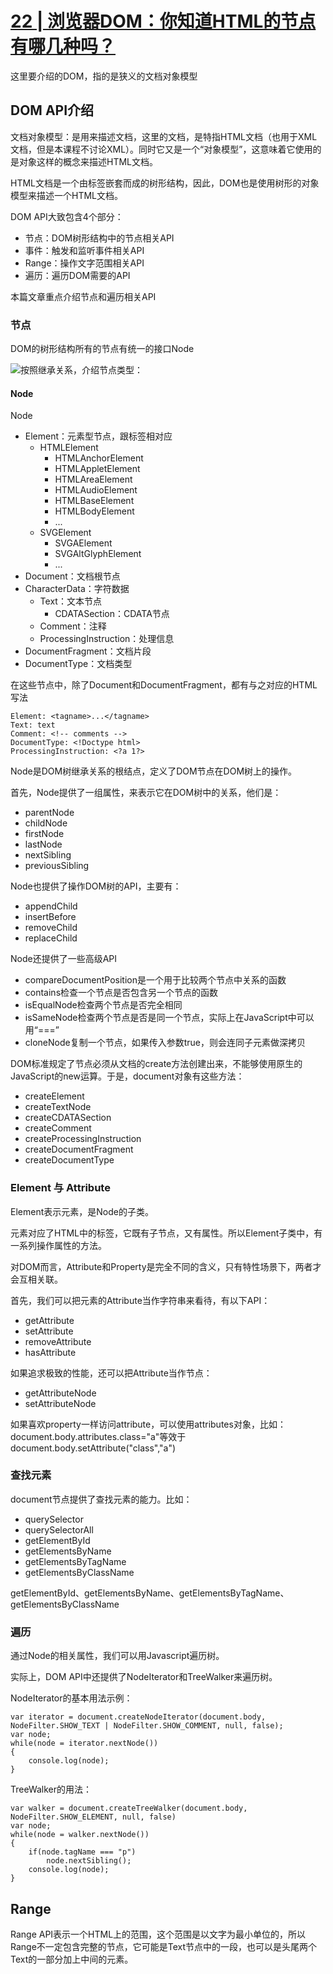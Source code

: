 # [22 | 浏览器DOM：你知道HTML的节点有哪几种吗？](https://time.geekbang.org/column/article/85031?utm_source=time_web&utm_medium=menu)

这里要介绍的DOM，指的是狭义的文档对象模型

## DOM API介绍

文档对象模型：是用来描述文档，这里的文档，是特指HTML文档（也用于XML文档，但是本课程不讨论XML）。同时它又是一个“对象模型”，这意味着它使用的是对象这样的概念来描述HTML文档。

HTML文档是一个由标签嵌套而成的树形结构，因此，DOM也是使用树形的对象模型来描述一个HTML文档。

DOM API大致包含4个部分：
- 节点：DOM树形结构中的节点相关API
- 事件：触发和监听事件相关API
- Range：操作文字范围相关API
- 遍历：遍历DOM需要的API

本篇文章重点介绍节点和遍历相关API

### 节点

DOM的树形结构所有的节点有统一的接口Node

![按照继承关系，介绍节点类型：](https://static001.geekbang.org/resource/image/6e/f6/6e278e450d8cc7122da3616fd18b9cf6.png)

#### Node

Node
- Element：元素型节点，跟标签相对应
  - HTMLElement
    - HTMLAnchorElement
    - HTMLAppletElement
    - HTMLAreaElement
    - HTMLAudioElement
    - HTMLBaseElement
    - HTMLBodyElement
    - ...
  - SVGElement
    - SVGAElement
    - SVGAltGlyphElement
    - ...
- Document：文档根节点
- CharacterData：字符数据
  - Text：文本节点
    - CDATASection：CDATA节点
  - Comment：注释
  - ProcessingInstruction：处理信息
- DocumentFragment：文档片段
- DocumentType：文档类型

在这些节点中，除了Document和DocumentFragment，都有与之对应的HTML写法

```
Element: <tagname>...</tagname>
Text: text
Comment: <!-- comments -->
DocumentType: <!Doctype html>
ProcessingInstruction: <?a 1?>
```

Node是DOM树继承关系的根结点，定义了DOM节点在DOM树上的操作。

首先，Node提供了一组属性，来表示它在DOM树中的关系，他们是：

- parentNode
- childNode
- firstNode
- lastNode
- nextSibling
- previousSibling
  
Node也提供了操作DOM树的API，主要有：
- appendChild
- insertBefore
- removeChild
- replaceChild
  
Node还提供了一些高级API
- compareDocumentPosition是一个用于比较两个节点中关系的函数
- contains检查一个节点是否包含另一个节点的函数
- isEqualNode检查两个节点是否完全相同
- isSameNode检查两个节点是否是同一个节点，实际上在JavaScript中可以用“===”
- cloneNode复制一个节点，如果传入参数true，则会连同子元素做深拷贝

DOM标准规定了节点必须从文档的create方法创建出来，不能够使用原生的JavaScript的new运算。于是，document对象有这些方法：
- createElement
- createTextNode
- createCDATASection
- createComment
- createProcessingInstruction
- createDocumentFragment
- createDocumentType

### Element 与 Attribute

Element表示元素，是Node的子类。

元素对应了HTML中的标签，它既有子节点，又有属性。所以Element子类中，有一系列操作属性的方法。

对DOM而言，Attribute和Property是完全不同的含义，只有特性场景下，两者才会互相关联。

首先，我们可以把元素的Attribute当作字符串来看待，有以下API：
- getAttribute
- setAttribute
- removeAttribute
- hasAttribute

如果追求极致的性能，还可以把Attribute当作节点：
- getAttributeNode
- setAttributeNode

如果喜欢property一样访问attribute，可以使用attributes对象，比如：document.body.attributes.class="a"等效于document.body.setAttribute("class","a")

### 查找元素

document节点提供了查找元素的能力。比如：
- querySelector
- querySelectorAll
- getElementById
- getElementsByName
- getElementsByTagName
- getElementsByClassName

getElementById、getElementsByName、getElementsByTagName、getElementsByClassName

### 遍历

通过Node的相关属性，我们可以用Javascript遍历树。

实际上，DOM API中还提供了NodeIterator和TreeWalker来遍历树。

NodeIterator的基本用法示例：

```
var iterator = document.createNodeIterator(document.body, NodeFilter.SHOW_TEXT | NodeFilter.SHOW_COMMENT, null, false);
var node;
while(node = iterator.nextNode())
{
    console.log(node);
}
```

TreeWalker的用法：

```
var walker = document.createTreeWalker(document.body, NodeFilter.SHOW_ELEMENT, null, false)
var node;
while(node = walker.nextNode())
{
    if(node.tagName === "p")
        node.nextSibling();
    console.log(node);
}
```

## Range

Range API表示一个HTML上的范围，这个范围是以文字为最小单位的，所以Range不一定包含完整的节点，它可能是Text节点中的一段，也可以是头尾两个Text的一部分加上中间的元素。



